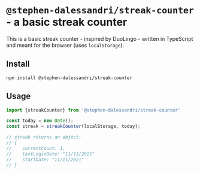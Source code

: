 # `@stephen-dalessandri/streak-counter` - a basic streak counter

This is a basic streak counter - inspired by DuoLingo - written in TypeScript and meant for the browser (uses `localStorage`).

## Install

```shell
npm install @stephen-dalessandri/streak-counter
```

## Usage

```JavaScript
import {streakCounter} from '@stephen-dalessandri/streak-counter'

const today = new Date();
const streak = streakCounter(localStorage, today);

// streak returns an object:
// {
//    currentCount: 1,
//    lastLoginDate: "11/11/2021"
//    startDate: "11/11/2021"
// }